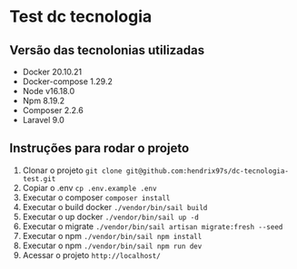 # Test dc tecnologia

## Versão das tecnolonias utilizadas
- Docker 20.10.21
- Docker-compose 1.29.2
- Node v16.18.0
- Npm 8.19.2
- Composer 2.2.6
- Laravel 9.0


## Instruções para rodar o projeto

 1. Clonar o projeto `git clone git@github.com:hendrix97s/dc-tecnologia-test.git`
 2. Copiar o .env `cp .env.example .env`
 3. Executar o composer `composer install`
 4. Executar o build docker `./vendor/bin/sail build`
 5. Executar o up docker `./vendor/bin/sail up -d`
 6. Executar o migrate `./vendor/bin/sail artisan migrate:fresh --seed`
 7. Executar o npm `./vendor/bin/sail npm install`
 8. Executar o npm `./vendor/bin/sail npm run dev`
 9. Acessar o projeto `http://localhost/`

